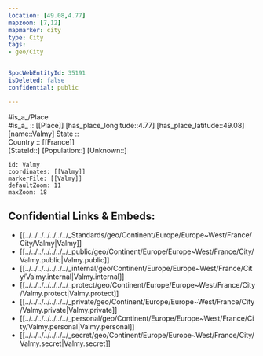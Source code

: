 ```yaml
---
location: [49.08,4.77] 
mapzoom: [7,12] 
mapmarker: city 
type: City
tags:
- geo/City


SpocWebEntityId: 35191
isDeleted: false
confidential: public

---
```

#is_a_/Place  
#is_a_ :: [[Place]] 
[has_place_longitude::4.77] 
[has_place_latitude::49.08] 
[name::Valmy] 
State ::  
Country :: [[France]]  
[StateId::] 
[Population::] 
[Unknown::] 


```leaflet
id: Valmy
coordinates: [[Valmy]] 
markerFile: [[Valmy]] 
defaultZoom: 11 
maxZoom: 18
```


## Confidential Links & Embeds: 
- [[../../../../../../../_Standards/geo/Continent/Europe/Europe~West/France/City/Valmy|Valmy]] 
- [[../../../../../../../_public/geo/Continent/Europe/Europe~West/France/City/Valmy.public|Valmy.public]] 
- [[../../../../../../../_internal/geo/Continent/Europe/Europe~West/France/City/Valmy.internal|Valmy.internal]] 
- [[../../../../../../../_protect/geo/Continent/Europe/Europe~West/France/City/Valmy.protect|Valmy.protect]] 
- [[../../../../../../../_private/geo/Continent/Europe/Europe~West/France/City/Valmy.private|Valmy.private]] 
- [[../../../../../../../_personal/geo/Continent/Europe/Europe~West/France/City/Valmy.personal|Valmy.personal]] 
- [[../../../../../../../_secret/geo/Continent/Europe/Europe~West/France/City/Valmy.secret|Valmy.secret]] 
